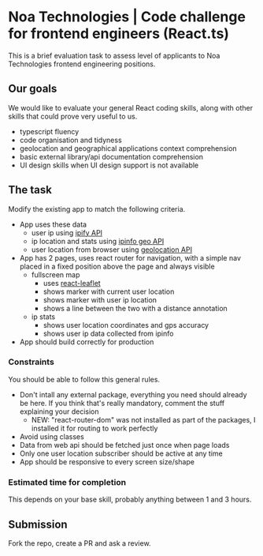 # Noa Technologies | Code challenge for frontend engineers (React.ts)
This is a brief evaluation task to assess level of applicants to Noa Technologies frontend engineering positions.

## Our goals
We would like to evaluate your general React coding skills, along with other skills that could prove very useful to us.
* typescript fluency
* code organisation and tidyness
* geolocation and geographical applications context comprehension
* basic external library/api documentation comprehension
* UI design skills when UI design support is not available

## The task
Modify the existing app to match the following criteria.
* App uses these data
  * user ip using [ipify API](https://api.ipify.org/)
  * ip location and stats using [ipinfo geo API](https://ipinfo.io/)
  * user location from browser using [geolocation API](https://developer.mozilla.org/en-US/docs/Web/API/Geolocation_API)
* App has 2 pages, uses react router for navigation, with a simple nav placed in a fixed position above the page and always visible
  * fullscreen map
    * uses [react-leaflet](https://react-leaflet.js.org/)
    * shows marker with current user location
    * shows marker with user ip location
    * shows a line between the two with a distance annotation
  * ip stats
    * shows user location coordinates and gps accuracy
    * shows user ip data collected from ipinfo
* App should build correctly for production

### Constraints
You should be able to follow this general rules.
* Don't intall any external package, everything you need should already be here. If you think that's really mandatory, comment the stuff explaining your decision
  * NEW: "react-router-dom" was not installed as part of the packages, I installed it for routing to work perfectly
* Avoid using classes
* Data from web api should be fetched just once when page loads
* Only one user location subscriber should be active at any time
* App should be responsive to every screen size/shape

### Estimated time for completion
This depends on your base skill, probably anything between 1 and 3 hours.

## Submission
Fork the repo, create a PR and ask a review.
